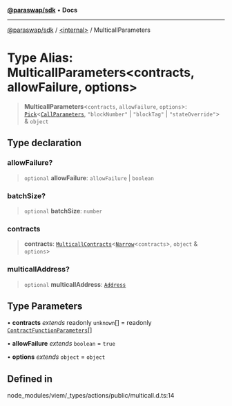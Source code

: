 [**@paraswap/sdk**](../../README.md) • **Docs**

***

[@paraswap/sdk](../../globals.md) / [\<internal\>](../README.md) / MulticallParameters

# Type Alias: MulticallParameters\<contracts, allowFailure, options\>

> **MulticallParameters**\<`contracts`, `allowFailure`, `options`\>: [`Pick`](Pick.md)\<[`CallParameters`](CallParameters.md), `"blockNumber"` \| `"blockTag"` \| `"stateOverride"`\> & `object`

## Type declaration

### allowFailure?

> `optional` **allowFailure**: `allowFailure` \| `boolean`

### batchSize?

> `optional` **batchSize**: `number`

### contracts

> **contracts**: [`MulticallContracts`](MulticallContracts.md)\<[`Narrow`](Narrow.md)\<`contracts`\>, `object` & `options`\>

### multicallAddress?

> `optional` **multicallAddress**: [`Address`](Address.md)

## Type Parameters

• **contracts** *extends* readonly `unknown`[] = readonly [`ContractFunctionParameters`](ContractFunctionParameters.md)[]

• **allowFailure** *extends* `boolean` = `true`

• **options** *extends* `object` = `object`

## Defined in

node\_modules/viem/\_types/actions/public/multicall.d.ts:14
